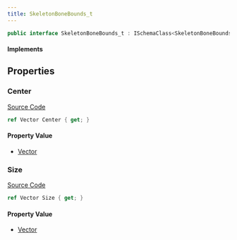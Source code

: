 ```yaml
---
title: SkeletonBoneBounds_t
---
```


```csharp
public interface SkeletonBoneBounds_t : ISchemaClass<SkeletonBoneBounds_t>, ISchemaField, ISchemaClass, INativeHandle
```

#### Implements

## Properties

### Center

[Source Code](https://github.com/swiftly-solution/swiftlys2/blob/beta/managed/src/SwiftlyS2.Generated/Schemas/Interfaces/SkeletonBoneBounds_t.cs#L16)

```csharp
ref Vector Center { get; }
```

#### Property Value

- [Vector](/docs/api/shared/natives/vector)

### Size

[Source Code](https://github.com/swiftly-solution/swiftlys2/blob/beta/managed/src/SwiftlyS2.Generated/Schemas/Interfaces/SkeletonBoneBounds_t.cs#L18)

```csharp
ref Vector Size { get; }
```

#### Property Value

- [Vector](/docs/api/shared/natives/vector)

